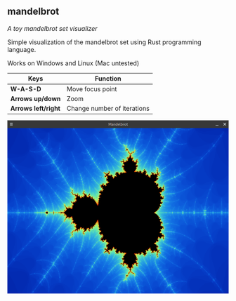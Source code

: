 ## mandelbrot
_A toy mandelbrot set visualizer_

Simple visualization of the mandelbrot set using Rust programming language.

Works on Windows and Linux (Mac untested)


Keys | Function
--- | ---
**W-A-S-D** | Move focus point
**Arrows up/down** | Zoom
**Arrows left/right** | Change number of iterations

![Screenshot](/screenshot_readme.png)
